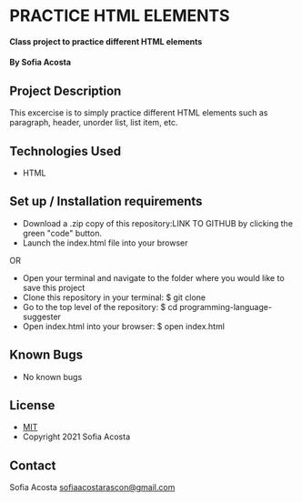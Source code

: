 # PRACTICE HTML ELEMENTS 
#### Class project to practice different HTML elements 
#### By Sofia Acosta
## Project Description
This excercise is to simply practice different HTML elements such as paragraph, header, unorder list, list item, etc.
 
## Technologies Used
* HTML

## Set up / Installation requirements
* Download a .zip copy of this repository:LINK TO GITHUB by clicking the green "code" button. 
* Launch the index.html file into your browser
 
OR
 
* Open your terminal and navigate to the folder where you would like to save this project
* Clone this repository in your terminal: $ git clone
* Go to the top level of the repository: $ cd programming-language-suggester
* Open index.html into your browser: $ open index.html
## Known Bugs
* No known bugs
## License
* [MIT](https://choosealicense.com/licenses/mit)
* Copyright 2021 Sofia Acosta
## Contact
Sofia Acosta sofiaacostarascon@gmail.com